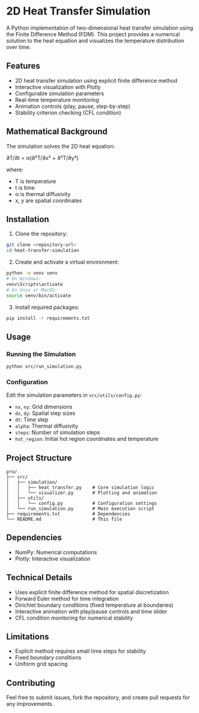 # 2D Heat Transfer Simulation

A Python implementation of two-dimensional heat transfer simulation using the Finite Difference Method (FDM). This project provides a numerical solution to the heat equation and visualizes the temperature distribution over time.

## Features

- 2D heat transfer simulation using explicit finite difference method
- Interactive visualization with Plotly
- Configurable simulation parameters
- Real-time temperature monitoring
- Animation controls (play, pause, step-by-step)
- Stability criterion checking (CFL condition)

## Mathematical Background

The simulation solves the 2D heat equation:

∂T/∂t = α(∂²T/∂x² + ∂²T/∂y²)

where:
- T is temperature
- t is time
- α is thermal diffusivity
- x, y are spatial coordinates

## Installation

1. Clone the repository:
```bash
git clone <repository-url>
cd heat-transfer-simulation
```

2. Create and activate a virtual environment:
```bash
python -m venv venv
# On Windows:
venv\Scripts\activate
# On Unix or MacOS:
source venv/bin/activate
```

3. Install required packages:
```bash
pip install -r requirements.txt
```

## Usage

### Running the Simulation

```bash
python src/run_simulation.py
```

### Configuration

Edit the simulation parameters in `src/utils/config.py`:
- `nx`, `ny`: Grid dimensions
- `dx`, `dy`: Spatial step sizes
- `dt`: Time step
- `alpha`: Thermal diffusivity
- `steps`: Number of simulation steps
- `hot_region`: Initial hot region coordinates and temperature

## Project Structure

```
pro/
├── src/
│   ├── simulation/
│   │   ├── heat_transfer.py    # Core simulation logic
│   │   └── visualizer.py       # Plotting and animation
│   ├── utils/
│   │   └── config.py           # Configuration settings
│   └── run_simulation.py       # Main execution script
├── requirements.txt            # Dependencies
└── README.md                   # This file
```

## Dependencies

- NumPy: Numerical computations
- Plotly: Interactive visualization

## Technical Details

- Uses explicit finite difference method for spatial discretization
- Forward Euler method for time integration
- Dirichlet boundary conditions (fixed temperature at boundaries)
- Interactive animation with play/pause controls and time slider
- CFL condition monitoring for numerical stability

## Limitations

- Explicit method requires small time steps for stability
- Fixed boundary conditions
- Uniform grid spacing

## Contributing

Feel free to submit issues, fork the repository, and create pull requests for any improvements.


